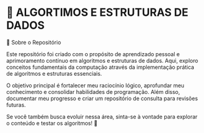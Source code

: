 # 🚀 **ALGORTIMOS E ESTRUTURAS DE DADOS**  


📌 Sobre o Repositório

Este repositório foi criado com o propósito de aprendizado pessoal e aprimoramento contínuo em algoritmos e estruturas de dados. Aqui, exploro conceitos fundamentais da computação através da implementação prática de algoritmos e estruturas essenciais.

O objetivo principal é fortalecer meu raciocínio lógico, aprofundar meu conhecimento e consolidar habilidades de programação. Além disso, documentar meu progresso e criar um repositório de consulta para revisões futuras.

Se você também busca evoluir nessa área, sinta-se à vontade para explorar o conteúdo e testar os algoritmos! 🧠
